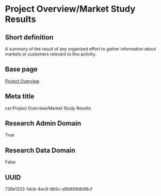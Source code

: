 # Project Overview/Market Study Results
## Short definition
A summary of the result of any organized effort to gather information about markets or customers relevant to this activity.
## Base page
[Project Overview](../../Objects/Project%20Overview.md)
## Meta title
csr:Project Overview/Market Study Results
## Research Admin Domain
True
## Research Data Domain
False
## UUID
739e1333-1dcb-4ec9-8b5c-d5b909db98cf
